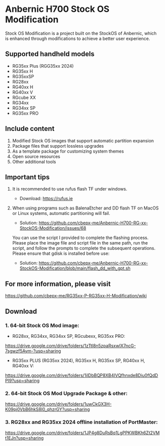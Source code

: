 # Anbernic H700 Stock OS Modification

Stock OS Modification is a project built on the StockOS of Anbernic, which is enhanced through modifications to achieve a better user experience.

## Supported handheld models
- RG35xx Plus (RGG35xx 2024)
- RG35xx H
- RG35xxSP
- RG28xx
- RG40xx H
- RG40xx V
- RGcube XX
- RG34xx
- RG34xx SP
- RG35xx PRO

## Include content
1. Modified Stock OS images that support automatic partition expansion
2. Package files that support lossless upgrades
3. As a template package for customizing system themes
4. Open source resources
5. Other additional tools

## Important tips
1. It is recommended to use rufus flash TF under windows.
   - Download: https://rufus.ie

2. When using programs such as BalenaEtcher and DD flash TF on MacOS or Linux systems, automatic partitioning will fail.
   - Solution: https://github.com/cbepx-me/Anbernic-H700-RG-xx-StockOS-Modification/issues/68
  
   You can use the script I provided to complete the flashing process. Please place the image file and script file in the same path, run the script, and follow the prompts to complete the subsequent operations. Please ensure that gdisk is installed before use:
   - Solution: https://github.com/cbepx-me/Anbernic-H700-RG-xx-StockOS-Modification/blob/main/flash_dd_with_gpt.sh

## For more information, please visit
https://github.com/cbepx-me/RG35xx-P-RG35xx-H-Modification/wiki

## Download
### 1. 64-bit Stock OS Mod image:
- RG28xx, RG34xx, RG34xx SP, RGcubexx, RG35xx PRO:

https://drive.google.com/drive/folders/1zTtl8n5zpaRsxwIX7ncG-7sgwzf5Aym-?usp=sharing

- RG35xx PLUS (RG35xx 2024), RG35xx H, RG35xx SP, RG40xx H, RG40xx V:

https://drive.google.com/drive/folders/1ilDbBQP8XB4IVQfhnxde8Diu0fQdDPI9?usp=sharing

### 2. 64-bit Stock OS Mod Upgrade Package & other:

https://drive.google.com/drive/folders/1uwCkGX3H-K09pj0VbB6hkS8I0_qhzrGY?usp=sharing

### 3. RG28xx and RG35xx 2024 offline installation of PortMaster:

https://drive.google.com/drive/folders/1JP4g8DuRsBq1LgPPKWBKh6Zt2VMt1EJn?usp=sharing

